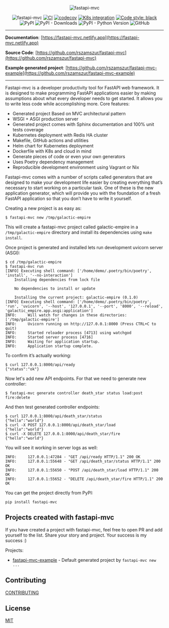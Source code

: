 <div align="center">

![fastapi-mvc](https://github.com/rszamszur/fastapi-mvc-template/blob/master/docs/_static/logo.png?raw=true)

![fastapi-mvc](https://github.com/rszamszur/fastapi-mvc-template/blob/master/docs/_static/readme.gif?raw=true)
[![CI](https://github.com/rszamszur/fastapi-mvc/actions/workflows/main.yml/badge.svg?branch=master)](https://github.com/rszamszur/fastapi-mvc/actions/workflows/main.yml)
[![codecov](https://codecov.io/gh/rszamszur/fastapi-mvc/branch/master/graph/badge.svg?token=7ESV30TYZS)](https://codecov.io/gh/rszamszur/fastapi-mvc)
[![K8s integration](https://github.com/rszamszur/fastapi-mvc/actions/workflows/integration.yml/badge.svg)](https://github.com/rszamszur/fastapi-mvc/actions/workflows/integration.yml)
[![Code style: black](https://img.shields.io/badge/code%20style-black-000000.svg)](https://github.com/psf/black)
![PyPI](https://img.shields.io/pypi/v/fastapi-mvc)
![PyPI - Downloads](https://img.shields.io/pypi/dm/fastapi-mvc)
![PyPI - Python Version](https://img.shields.io/pypi/pyversions/fastapi-mvc)
![GitHub](https://img.shields.io/github/license/rszamszur/fastapi-mvc?color=blue)

</div>

---

**Documentation**: [https://fastapi-mvc.netlify.app](https://fastapi-mvc.netlify.app)

**Source Code**: [https://github.com/rszamszur/fastapi-mvc](https://github.com/rszamszur/fastapi-mvc)

**Example generated project**: [https://github.com/rszamszur/fastapi-mvc-example](https://github.com/rszamszur/fastapi-mvc-example)

---

Fastapi-mvc is a developer productivity tool for FastAPI web framework. 
It is designed to make programming FastAPI applications easier by making assumptions about what every developer needs to get started. 
It allows you to write less code while accomplishing more. Core features:

* Generated project Based on MVC architectural pattern
* WSGI + ASGI production server
* Generated project comes with Sphinx documentation and 100% unit tests coverage
* Kubernetes deployment with Redis HA cluster
* Makefile, GitHub actions and utilities
* Helm chart for Kubernetes deployment
* Dockerfile with K8s and cloud in mind
* Generate pieces of code or even your own generators
* Uses Poetry dependency management
* Reproducible development environment using Vagrant or Nix

Fastapi-mvc comes with a number of scripts called generators that are designed to make your development life easier by 
creating everything that’s necessary to start working on a particular task. One of these is the new application generator, 
which will provide you with the foundation of a fresh FastAPI application so that you don’t have to write it yourself.

Creating a new project is as easy as:

```shell
$ fastapi-mvc new /tmp/galactic-empire
```

This will create a fastapi-mvc project called galactic-empire in a `/tmp/galactic-empire` directory and install its dependencies using `make install`.

Once project is generated and installed lets run development uvicorn server (ASGI):

```shell
$ cd /tmp/galactic-empire
$ fastapi-mvc run
[INFO] Executing shell command: ['/home/demo/.poetry/bin/poetry', 'install', '--no-interaction']
    Installing dependencies from lock file
    
    No dependencies to install or update
    
    Installing the current project: galactic-empire (0.1.0)
[INFO] Executing shell command: ['/home/demo/.poetry/bin/poetry', 'run', 'uvicorn', '--host', '127.0.0.1', '--port', '8000', '--reload', 'galactic_empire.app.asgi:application']
INFO:     Will watch for changes in these directories: ['/tmp/galactic-empire']
INFO:     Uvicorn running on http://127.0.0.1:8000 (Press CTRL+C to quit)
INFO:     Started reloader process [4713] using watchgod
INFO:     Started server process [4716]
INFO:     Waiting for application startup.
INFO:     Application startup complete.
```

To confirm it’s actually working:

```shell
$ curl 127.0.0.1:8000/api/ready
{"status":"ok"}
```

Now let's add new API endpoints. For that we need to generate new controller:

```shell
$ fastapi-mvc generate controller death_star status load:post fire:delete
```

And then test generated controller endpoints:

```shell
$ curl 127.0.0.1:8000/api/death_star/status
{"hello":"world"}
$ curl -X POST 127.0.0.1:8000/api/death_star/load
{"hello":"world"}
$ curl -X DELETE 127.0.0.1:8000/api/death_star/fire
{"hello":"world"}
```

You will see it working in server logs as well:

```shell
INFO:     127.0.0.1:47284 - "GET /api/ready HTTP/1.1" 200 OK
INFO:     127.0.0.1:55648 - "GET /api/death_star/status HTTP/1.1" 200 OK
INFO:     127.0.0.1:55650 - "POST /api/death_star/load HTTP/1.1" 200 OK
INFO:     127.0.0.1:55652 - "DELETE /api/death_star/fire HTTP/1.1" 200 OK
```

You can get the project directly from PyPI:

```shell
pip install fastapi-mvc
```

## Projects created with fastapi-mvc

If you have created a project with fastapi-mvc, feel free to open PR and add yourself to the list. Share your story and project. Your success is my success :)

Projects:
* [fastapi-mvc-example](https://github.com/rszamszur/fastapi-mvc-example) - Default generated project by `fastapi-mvc new ...`

## Contributing

[CONTRIBUTING](https://github.com/rszamszur/fastapi-mvc/blob/master/CONTRIBUTING.md)

## License

[MIT](https://github.com/rszamszur/fastapi-mvc/blob/master/LICENSE)
